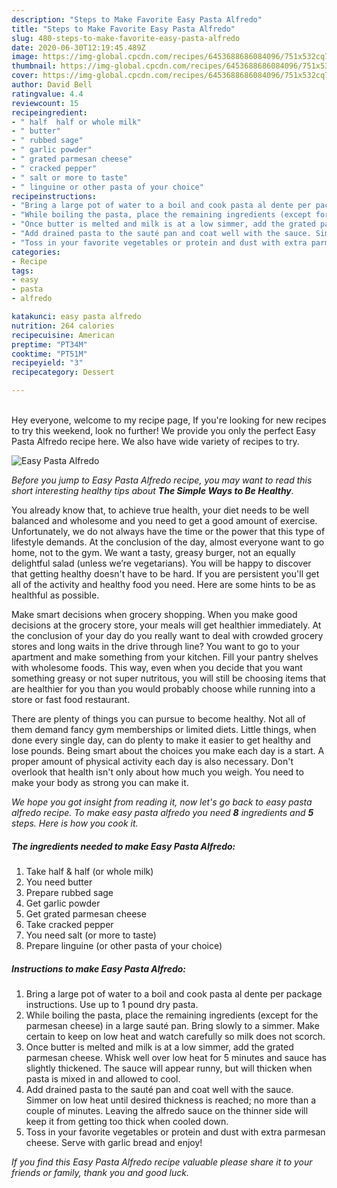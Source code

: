```yaml
---
description: "Steps to Make Favorite Easy Pasta Alfredo"
title: "Steps to Make Favorite Easy Pasta Alfredo"
slug: 480-steps-to-make-favorite-easy-pasta-alfredo
date: 2020-06-30T12:19:45.489Z
image: https://img-global.cpcdn.com/recipes/6453688686084096/751x532cq70/easy-pasta-alfredo-recipe-main-photo.jpg
thumbnail: https://img-global.cpcdn.com/recipes/6453688686084096/751x532cq70/easy-pasta-alfredo-recipe-main-photo.jpg
cover: https://img-global.cpcdn.com/recipes/6453688686084096/751x532cq70/easy-pasta-alfredo-recipe-main-photo.jpg
author: David Bell
ratingvalue: 4.4
reviewcount: 15
recipeingredient:
- " half  half or whole milk"
- " butter"
- " rubbed sage"
- " garlic powder"
- " grated parmesan cheese"
- " cracked pepper"
- " salt or more to taste"
- " linguine or other pasta of your choice"
recipeinstructions:
- "Bring a large pot of water to a boil and cook pasta al dente per package instructions. Use up to 1 pound dry pasta."
- "While boiling the pasta, place the remaining ingredients (except for the parmesan cheese) in a large sauté pan. Bring slowly to a simmer. Make certain to keep on low heat and watch carefully so milk does not scorch."
- "Once butter is melted and milk is at a low simmer, add the grated parmesan cheese. Whisk well over low heat for 5 minutes and sauce has slightly thickened. The sauce will appear runny, but will thicken when pasta is mixed in and allowed to cool."
- "Add drained pasta to the sauté pan and coat well with the sauce. Simmer on low heat until desired thickness is reached; no more than a couple of minutes. Leaving the alfredo sauce on the thinner side will keep it from getting too thick when cooled down."
- "Toss in your favorite vegetables or protein and dust with extra parmesan cheese. Serve with garlic bread and enjoy!"
categories:
- Recipe
tags:
- easy
- pasta
- alfredo

katakunci: easy pasta alfredo 
nutrition: 264 calories
recipecuisine: American
preptime: "PT34M"
cooktime: "PT51M"
recipeyield: "3"
recipecategory: Dessert

---
```

<br>
Hey everyone, welcome to my recipe page, If you're looking for new recipes to try this weekend, look no further! We provide you only the perfect Easy Pasta Alfredo recipe here. We also have wide variety of recipes to try.
<br>


![Easy Pasta Alfredo](https://img-global.cpcdn.com/recipes/6453688686084096/751x532cq70/easy-pasta-alfredo-recipe-main-photo.jpg)

<i>Before you jump to Easy Pasta Alfredo recipe, you may want to read this short interesting healthy tips about <strong>The Simple Ways to Be Healthy</strong>.</i>

You already know that, to achieve true health, your diet needs to be well balanced and wholesome and you need to get a good amount of exercise. Unfortunately, we do not always have the time or the power that this type of lifestyle demands. At the conclusion of the day, almost everyone want to go home, not to the gym. We want a tasty, greasy burger, not an equally delightful salad (unless we’re vegetarians). You will be happy to discover that getting healthy doesn't have to be hard. If you are persistent you'll get all of the activity and healthy food you need. Here are some hints to be as healthful as possible.

Make smart decisions when grocery shopping. When you make good decisions at the grocery store, your meals will get healthier immediately. At the conclusion of your day do you really want to deal with crowded grocery stores and long waits in the drive through line? You want to go to your apartment and make something from your kitchen. Fill your pantry shelves with wholesome foods. This way, even when you decide that you want something greasy or not super nutritous, you will still be choosing items that are healthier for you than you would probably choose while running into a store or fast food restaurant.

There are plenty of things you can pursue to become healthy. Not all of them demand fancy gym memberships or limited diets. Little things, when done every single day, can do plenty to make it easier to get healthy and lose pounds. Being smart about the choices you make each day is a start. A proper amount of physical activity each day is also necessary. Don't overlook that health isn't only about how much you weigh. You need to make your body as strong you can make it. 


<i>We hope you got insight from reading it, now let's go back to easy pasta alfredo recipe. To make easy pasta alfredo you need <strong>8</strong> ingredients and <strong>5</strong> steps. Here is how you cook it.
</i>

##### The ingredients needed to make Easy Pasta Alfredo:

1. Take  half &amp; half (or whole milk)
1. You need  butter
1. Prepare  rubbed sage
1. Get  garlic powder
1. Get  grated parmesan cheese
1. Take  cracked pepper
1. You need  salt (or more to taste)
1. Prepare  linguine (or other pasta of your choice)


##### Instructions to make Easy Pasta Alfredo:

1. Bring a large pot of water to a boil and cook pasta al dente per package instructions. Use up to 1 pound dry pasta.
1. While boiling the pasta, place the remaining ingredients (except for the parmesan cheese) in a large sauté pan. Bring slowly to a simmer. Make certain to keep on low heat and watch carefully so milk does not scorch.
1. Once butter is melted and milk is at a low simmer, add the grated parmesan cheese. Whisk well over low heat for 5 minutes and sauce has slightly thickened. The sauce will appear runny, but will thicken when pasta is mixed in and allowed to cool.
1. Add drained pasta to the sauté pan and coat well with the sauce. Simmer on low heat until desired thickness is reached; no more than a couple of minutes. Leaving the alfredo sauce on the thinner side will keep it from getting too thick when cooled down.
1. Toss in your favorite vegetables or protein and dust with extra parmesan cheese. Serve with garlic bread and enjoy!


<i>If you find this Easy Pasta Alfredo recipe valuable please share it to your friends or family, thank you and good luck.</i>
